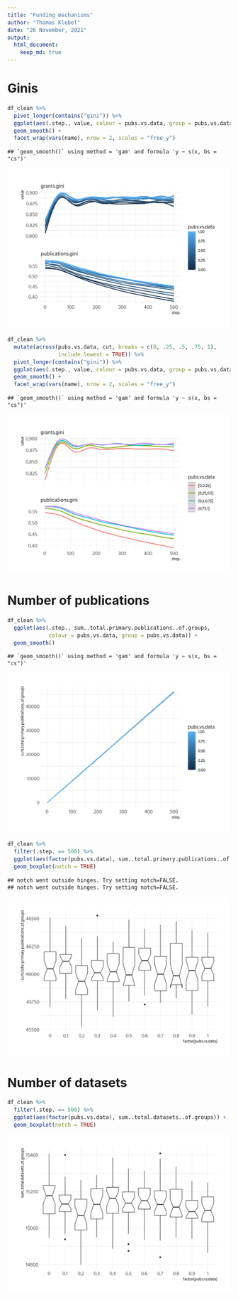 ```yaml
---
title: "Funding mechanisms"
author: "Thomas Klebel"
date: "26 November, 2021"
output: 
  html_document:
    keep_md: true
---
```





# Ginis

```r
df_clean %>% 
  pivot_longer(contains("gini")) %>% 
  ggplot(aes(.step., value, colour = pubs.vs.data, group = pubs.vs.data)) +
  geom_smooth() +
  facet_wrap(vars(name), nrow = 2, scales = "free_y")
```

```
## `geom_smooth()` using method = 'gam' and formula 'y ~ s(x, bs = "cs")'
```

![](06-funding-mechanisms_files/figure-html/ginis-1.png)<!-- -->


```r
df_clean %>% 
  mutate(across(pubs.vs.data, cut, breaks = c(0, .25, .5, .75, 1),
                include.lowest = TRUE)) %>% 
  pivot_longer(contains("gini")) %>% 
  ggplot(aes(.step., value, colour = pubs.vs.data, group = pubs.vs.data)) +
  geom_smooth() +
  facet_wrap(vars(name), nrow = 2, scales = "free_y")
```

```
## `geom_smooth()` using method = 'gam' and formula 'y ~ s(x, bs = "cs")'
```

![](06-funding-mechanisms_files/figure-html/gini-groups-1.png)<!-- -->


# Number of publications

```r
df_clean %>% 
  ggplot(aes(.step., sum..total.primary.publications..of.groups,
             colour = pubs.vs.data, group = pubs.vs.data)) +
  geom_smooth()
```

```
## `geom_smooth()` using method = 'gam' and formula 'y ~ s(x, bs = "cs")'
```

![](06-funding-mechanisms_files/figure-html/publications-1.png)<!-- -->


```r
df_clean %>% 
  filter(.step. == 500) %>% 
  ggplot(aes(factor(pubs.vs.data), sum..total.primary.publications..of.groups)) +
  geom_boxplot(notch = TRUE)
```

```
## notch went outside hinges. Try setting notch=FALSE.
## notch went outside hinges. Try setting notch=FALSE.
```

![](06-funding-mechanisms_files/figure-html/publications-end-1.png)<!-- -->


# Number of datasets

```r
df_clean %>% 
  filter(.step. == 500) %>% 
  ggplot(aes(factor(pubs.vs.data), sum..total.datasets..of.groups)) +
  geom_boxplot(notch = TRUE)
```

![](06-funding-mechanisms_files/figure-html/datasets-1.png)<!-- -->
